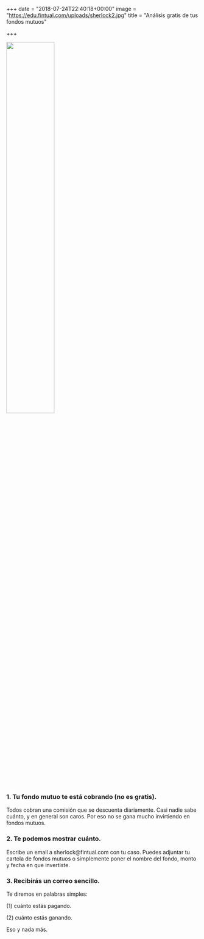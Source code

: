 +++
date = "2018-07-24T22:40:18+00:00"
image = "https://edu.fintual.com/uploads/sherlock2.jpg"
title = "Análisis gratis de tus fondos mutuos"

+++
<div class="text-center">
<img src="/uploads/sherlock2.jpg" style="width:50%;height: auto;"/>
</div>

<h3>1. Tu fondo mutuo te está cobrando (no es gratis).</h3> 

<p> Todos cobran una comisión que se descuenta diariamente. Casi nadie sabe cuánto, y en general son caros. Por eso no se gana mucho invirtiendo en fondos mutuos. </p> 

<h3>2. Te podemos mostrar cuánto.</h3> <p> Escribe un email a sherlock@fintual.com con tu caso. Puedes adjuntar tu cartola de fondos mutuos o simplemente poner el nombre del fondo, monto y fecha en que invertiste. </p> 

<h3>3. Recibirás un correo sencillo.</h3> <p>Te diremos en palabras simples:</p>

\(1) cuánto estás pagando.

\(2) cuánto estás ganando.

Eso y nada más. 
